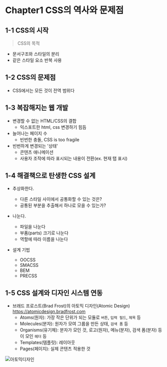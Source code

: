 # Chapter1 CSS의 역사와 문제점

## 1-1 CSS의 시작
> CSS의 목적
- 문서구조와 스타일의 분리
- 같은 스타일 요소 반복 사용

## 1-2 CSS의 문제점
- CSS에서는 모든 것이 전역 범위다

## 1-3 복잡해지는 웹 개발
- 변경할 수 없는 HTML/CSS의 결합
  - 익스포트한 html, css 변경하기 힘듬
- 늘어나는 페이지 수
  - 빈번한 충돌, CSS is too fragile
- 빈번하게 변경되는 '상태'
  - 콘텐츠 애니메이션
  - 사용자 조작에 따라 표시되는 내용이 전환(ex. 현재 탭 표시)

## 1-4 해결책으로 탄생한 CSS 설계
- 추상화한다.
  - 다른 스타일 사이에서 공통화할 수 있는 것은?
  - 공통된 부분을 추출해서 하나로 모을 수 있는가?
- 나눈다.
  - 파일을 나눈다
  - 부품(parts) 크기로 나눈다
  - 역할에 따라 이름을 나눈다

- 설계 기법
  - OOCSS
  - SMACSS
  - BEM
  - PRECSS

## 1-5 CSS 설계와 디자인 시스템 연동
- 브래드 프로스트(Brad Frost)의 아토믹 디자인(Atomic Design)   
https://atomicdesign.bradfrost.com
  - Atoms(원자): 가장 작은 단위가 되는 모듈로 `버튼`, `입력 필드`, `제목` 등
  - Molecules(분자): 원자가 모여 그룹을 만든 상태, `검색 폼` 등 
  - Organisms(유기체): 분자가 모인 것, 로고(원자), 메뉴(분자), 검색 폼(분자) 등이 모인 `헤더` 등
  - Templates(템플릿): 레이아웃
  - Pages(페이지): 실제 콘텐츠 적용한 것

![아토믹디자인](https://bradfrost.com/wp-content/uploads/2019/06/atomic-design-product-700x413.jpg)